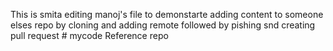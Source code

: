 This is smita editing manoj's file to demonstarte adding content to someone elses repo by cloning and adding remote followed by pishing snd creating pull request # mycode
Reference repo

